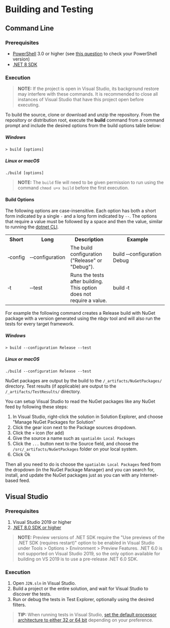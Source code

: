 # Building and Testing

## Command Line

### Prerequisites

- [PowerShell](https://docs.microsoft.com/en-us/powershell/scripting/install/installing-powershell) 3.0 or higher (see [this question](http://stackoverflow.com/questions/1825585/determine-installed-powershell-version) to check your PowerShell version)
- [.NET 8 SDK](https://dotnet.microsoft.com/en-us/download/dotnet/8.0)

### Execution

> **NOTE:** If the project is open in Visual Studio, its background restore may interfere with these commands. It is recommended to close all instances of Visual Studio that have this project open before executing.

To build the source, clone or download and unzip the repository. From the repository or distribution root, execute the **build** command from a command prompt and include the desired options from the build options table below:

##### Windows

```console
> build [options]
```

##### Linux or macOS

```console
./build [options]
```

> **NOTE:** The `build` file will need to be given permission to run using the command `chmod u+x build` before the first execution.

#### Build Options

The following options are case-insensitive. Each option has both a short form indicated by a single `-` and a long form indicated by `--`. The options that require a value must be followed by a space and then the value, similar to running the [dotnet CLI](https://docs.microsoft.com/en-us/dotnet/core/tools/).

<table>
    <tr>
        <th>Short</th>
        <th>Long</th>
        <th>Description</th>
        <th>Example</th>
    </tr>
    <tr>
        <td>&#8209;config</td>
        <td>&#8209;&#8209;configuration</td>
        <td>The build configuration ("Release" or "Debug").</td>
        <td>build&nbsp;&#8209;&#8209;configuration Debug</td>
    </tr>
    <tr>
        <td>&#8209;t</td>
        <td>&#8209;&#8209;test</td>
        <td>Runs the tests after building. This option does not require a value.</td>
        <td>build&nbsp;&#8209;t</td>
    </tr>
</table>

For example the following command creates a Release build with NuGet package with a version generated using the nbgv tool and will also run the tests for every target framework.

##### Windows

```console
> build --configuration Release --test
```

##### Linux or macOS

```console
./build --configuration Release --test
```

NuGet packages are output by the build to the `/_artifacts/NuGetPackages/` directory. Test results (if applicable) are output to the `/_artifacts/TestResults/` directory.

You can setup Visual Studio to read the NuGet packages like any NuGet feed by following these steps:

1. In Visual Studio, right-click the solution in Solution Explorer, and choose "Manage NuGet Packages for Solution"
2. Click the gear icon next to the Package sources dropdown.
3. Click the `+` icon (for add)
4. Give the source a name such as `spatial4n Local Packages`
5. Click the `...` button next to the Source field, and choose the `/src/_artifacts/NuGetPackages` folder on your local system.
6. Click Ok

Then all you need to do is choose the `spatial4n Local Packages` feed from the dropdown (in the NuGet Package Manager) and you can search for, install, and update the NuGet packages just as you can with any Internet-based feed.

## Visual Studio

### Prerequisites

1. Visual Studio 2019 or higher
2. [.NET 8.0 SDK or higher](https://dotnet.microsoft.com/download/visual-studio-sdks)

> **NOTE:** Preview versions of .NET SDK require the "Use previews of the .NET SDK (requires restart)" option to be enabled in Visual Studio under Tools > Options > Environment > Preview Features. .NET 6.0 is not supported on Visual Studio 2019, so the only option available for building on VS 2019 is to use a pre-release .NET 6.0 SDK.

### Execution

1. Open `J2N.sln` in Visual Studio.
2. Build a project or the entire solution, and wait for Visual Studio to discover the tests.
3. Run or debug the tests in Test Explorer, optionally using the desired filters.

> **TIP:** When running tests in Visual Studio, [set the default processor architecture to either 32 or 64 bit](https://stackoverflow.com/a/45946727) depending on your preference.

